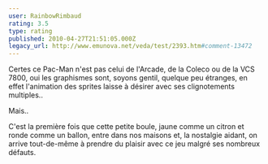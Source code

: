 ```yaml
---
user: RainbowRimbaud
rating: 3.5
type: rating
published: 2010-04-27T21:51:05.000Z
legacy_url: http://www.emunova.net/veda/test/2393.htm#comment-13472
---
```

Certes ce Pac-Man n'est pas celui de l'Arcade, de la Coleco ou de la VCS 7800, oui les graphismes sont, soyons gentil, quelque peu étranges, en effet l'animation des sprites laisse à désirer avec ses clignotements multiples..

Mais..

C'est la première fois que cette petite boule, jaune comme un citron et ronde comme un ballon, entre dans nos maisons et, la nostalgie aidant, on arrive tout-de-même à prendre du plaisir avec ce jeu malgré ses nombreux défauts.